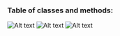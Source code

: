 ### Table of classes and methods:
![Alt text](https://i.ibb.co/Hz8xchc/Screenshot-2020-12-07-at-10-29-36.png)
![Alt text](https://i.ibb.co/CBpp3Bz/Screenshot-2020-12-07-at-10-42-25.png)
![Alt text](https://i.ibb.co/h14ZLQV/Screenshot-2020-12-07-at-10-43-37.png)